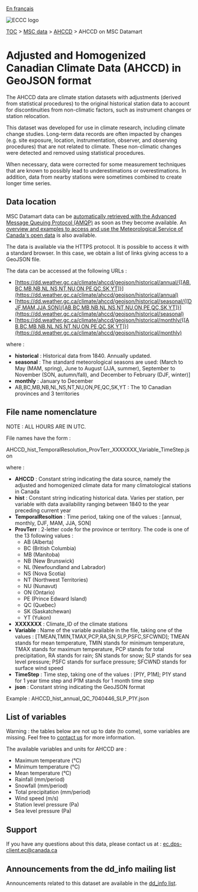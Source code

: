 [En français](readme_ahccd-datamart_fr.md)

![ECCC logo](../../img_eccc-logo.png)

[TOC](../../readme_en.md) > [MSC data](../readme_en.md) > [AHCCD](readme_ahccd_en.md) > AHCCD on MSC Datamart

# Adjusted and Homogenized Canadian Climate Data (AHCCD) in GeoJSON format

The AHCCD data are climate station datasets with adjustments (derived from statistical procedures) to the original historical station data to account for discontinuities from non-climatic factors, such as instrument changes or station relocation. 

This dataset was developed for use in climate research, including climate change studies. Long-term data records are often impacted by changes (e.g. site exposure, location, instrumentation, observer, and observing procedures) that are not related to climate. These non-climatic changes were detected and removed using statistical procedures. 

When necessary, data were corrected for some measurement techniques that are known to possibly lead to underestimations or overestimations. In addition, data from nearby stations were sometimes combined to create longer time series.

## Data location

MSC Datamart data can be [automatically retrieved with the Advanced Message Queuing Protocol (AMQP)](../../msc-datamart/amqp_en.md) as soon as they become available. An [overview and examples to access and use the Meteorological Service of Canada's open data](../../usage/readme_en.md) is also available.

The data is available via the HTTPS protocol. It is possible to access it with a standard browser. In this case, we obtain a list of links giving access to a GeoJSON file.

The data can be accessed at the following URLs :

* [https://dd.weather.gc.ca/climate/ahccd/geojson/historical/annual/{[AB,BC,MB,NB,NL,NS,NT,NU,ON,PE,QC,SK,YT]}](https://dd.weather.gc.ca/climate/ahccd/geojson/historical/annual)
* [https://dd.weather.gc.ca/climate/ahccd/geojson/historical/seasonal/{[DJF,MAM,JJA,SON]/[AB,BC,MB,NB,NL,NS,NT,NU,ON,PE,QC,SK,YT]}](https://dd.weather.gc.ca/climate/ahccd/geojson/historical/seasonal)
* [https://dd.weather.gc.ca/climate/ahccd/geojson/historical/monthly/{[AB,BC,MB,NB,NL,NS,NT,NU,ON,PE,QC,SK,YT]}](https://dd.weather.gc.ca/climate/ahccd/geojson/historical/monthly)

where :

* __historical__ : Historical data from 1840. Annually updated.
* __seasonal__ : The standard meteorological seasons are used: (March to May (MAM, spring), June to August (JJA, summer),  September to November (SON, autumn/fall), and December to February (DJF, winter)]
* __monthly__ : January to December
*  AB,BC,MB,NB,NL,NS,NT,NU,ON,PE,QC,SK,YT : The 10 Canadian provinces and 3 territories 

## File name nomenclature 

NOTE : ALL HOURS ARE IN UTC.

File names have the form :

AHCCD_hist_TemporalResolution_ProvTerr_XXXXXXX_Variable_TimeStep.json

where :

* __AHCCD__ : Constant string indicating the data source, namely the adjusted and homogenized climate data for many climatological stations in Canada
* __hist__ : Constant string indicating historical data. Varies per station, per variable with data availability ranging between 1840 to the year preceding current year
* __TemporalResoltion__ : Time period, taking one of the values : [annual, monthly, DJF, MAM, JJA, SON]
* __ProvTerr__ : 2-letter code for the province or territory. The code is one of the 13 following values :
    * AB (Alberta)
    * BC (British Columbia)
    * MB (Manitoba)
    * NB (New Brunswick)
    * NL (Newfoundland and Labrador)
    * NS (Nova Scotia)
    * NT (Northwest Territories)
    * NU (Nunavut)
    * ON (Ontario)
    * PE (Prince Edward Island)
    * QC (Quebec)
    * SK (Saskatchewan)
    * YT (Yukon)
* __XXXXXXX__ : Climate_ID of the climate stations
* __Variable__ : Name of the variable available in the file, taking one of the values : [TMEAN,TMIN,TMAX,PCP,RA,SN,SLP,PSFC,SFCWND]; TMEAN stands for mean temperature, TMIN stands for minimum temperature, TMAX stands for maximum temperature, PCP stands for total precipitation, RA stands for rain; SN stands for snow; SLP stands for sea level pressure; PSFC stands for surface pressure; SFCWND stands for surface wind speed
* __TimeStep__ : Time step, taking one of the values : [P1Y, P1M]; P1Y stand for 1 year time step and P1M stands for 1 month time step
* __json__ : Constant string indicating the GeoJSON format

Example :  AHCCD_hist_annual_QC_7040446_SLP_P1Y.json

## List of variables

Warning : the tables below are not up to date (to come), some variables are missing. Feel free to [contact us](mailto:ec.dps-client.ec@canada.ca) for more information.

The available variables and units for AHCCD are :

* Maximum temperature (°C)
* Minimum temperature (°C)
* Mean temperature (°C)
* Rainfall (mm/period)
* Snowfall (mm/period)
* Total precipitation (mm/period)
* Wind speed (m/s)
* Station level  pressure (Pa) 
* Sea level pressure (Pa)

## Support

If you have any questions about this data, please contact us at : [ec.dps-client.ec@canada.ca](mailto:ec.dps-client.ec@canada.ca)

## Announcements from the dd_info mailing list 

Announcements related to this dataset are available in the [dd_info list](https://comm.collab.science.gc.ca/mailman3/postorius/lists/dd_info.comm.collab.science.gc.ca/).

